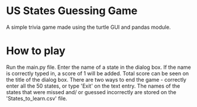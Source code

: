# US States Guessing Game

A simple trivia game made using the turtle GUI and pandas module. 

# How to play

Run the main.py file. 
Enter the name of a state in the dialog box. 
If the name is correctly typed in, a score of 1 will be added. Total score can be seen on the title of the dialog box. 
There are two ways to end the game - correctly enter all the 50 states, or type 'Exit' on the text entry.
The names of the states that were missed and/ or guessed incorrectly are stored on the 'States_to_learn.csv' file. 
